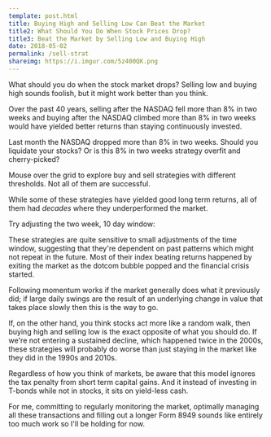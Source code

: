 ```yaml
---
template: post.html
title: Buying High and Selling Low Can Beat the Market
title2: What Should You Do When Stock Prices Drop? 
title3: Beat the Market by Selling Low and Buying High 
date: 2018-05-02
permalink: /sell-strat
shareimg: https://i.imgur.com/5z400QK.png
---
```


<link rel="stylesheet" type="text/css" href="style.css">

What should you do when the stock market drops? Selling low and buying high sounds foolish, but it might work better than you think. 

Over the past 40 years, selling after the NASDAQ fell more than 8% in two weeks and buying after the NASDAQ climbed more than 8% in two weeks would have yielded better returns than staying continuously invested.

Last month the NASDAQ dropped more than 8% in two weeks. Should you liquidate your stocks? Or is this 8% in two weeks strategy overfit and cherry-picked?

Mouse over the grid to explore buy and sell strategies with different thresholds. Not all of them are successful.

<div id='double-chart'>
	<div id='graph'></div>
	<div id='grid'> </div>
</div>

<p id='decade-note'>While some of these strategies have yielded good long term returns, all of them had <i>decades</i> where they underperformed the market.

<div id='decade-sm'></div>

Try adjusting the two week, <span id='slider-span'>10</span> day window: <span id='slider-chart'></span>

These strategies are quite sensitive to small adjustments of the time window, suggesting that they're dependent on past patterns which might not repeat in the future. Most of their index beating returns happened by exiting the market as the dotcom bubble popped and the financial crisis started. 

Following momentum works if the market generally does what it previously did; if large daily swings are the result of an underlying change in value that takes place slowly then this is the way to go. 

If, on the other hand, you think stocks act more like a random walk, then buying high and selling low is the exact opposite of what you should do. If we're not entering a sustained decline, which happened twice in the 2000s, these strategies will probably do worse than just staying in the market like they did in the 1990s and 2010s. 

Regardless of how you think of markets, be aware that this model ignores the tax penalty from short term capital gains. And it instead of investing in T-bonds while not in stocks, it sits on yield-less cash. 

For me, committing to regularly monitoring the market, optimally managing all these transactions and filling out a longer Form 8949 sounds like entirely too much work so I'll be holding for now.

<script src='../worlds-group-2017/d3_.js'></script>
<script src='../worlds-group-2017/swoopy-drag.js'></script>
<script src='draw-line.js'></script>
<script src='_script.js'></script>
